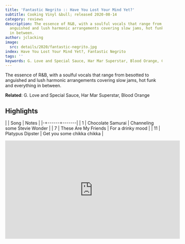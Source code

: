 ```yaml
---
title: 'Fantastic Negrito :: Have You Lost Your Mind Yet?'
subtitle: Cooking Vinyl &bull; released 2020-08-14
category: reviews
description: The essence of R&B, with a soulful vocals that range from besotted to
  anguished and lush harmonic arrangements covering slow jams, hot funk and everything
  in between.
author: jclacking
image:
  src: details/2020/fantastic-negrito.jpg
index: Have You Lost Your Mind Yet?, Fantastic Negrito
tags: ''
keywords: G. Love and Special Sauce, Har Mar Superstar, Blood Orange, Cooking Vinyl
---
```

The essence of R&B, with a soulful vocals that range from besotted to anguished and lush harmonic arrangements covering slow jams, hot funk and everything in between.<!--more-->

**Related**: G. Love and Special Sauce, Har Mar Superstar, Blood Orange

## Highlights

| | Song | Notes |
|-+------+-------|
| 1 | Chocolate Samurai | Channeling some Stevie Wonder |
| 7 | These Are My Friends | For a drinky mood |
| 11 | Platypus Dipster | Get you some chikka chikka |

<div class="tlo-detail-video"><iframe width="560" height="315" src="https://www.youtube.com/embed/bolqbyi1VMQ" frameborder="0" allow="autoplay; encrypted-media" allowfullscreen></iframe></div>

